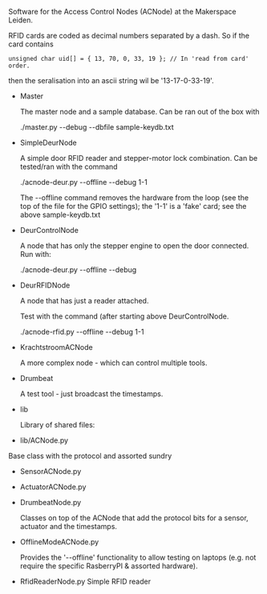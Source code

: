 Software for the Access Control Nodes (ACNode) at the
Makerspace Leiden.

RFID cards are coded as decimal numbers separated by a dash. So if the card contains

    unsigned char uid[] = { 13, 70, 0, 33, 19 }; // In 'read from card' order.

then the seralisation into an ascii string wil be '13-17-0-33-19'.

* Master

  The master node and a sample database. Can be ran out of the box with

	./master.py --debug --dbfile sample-keydb.txt 

* SimpleDeurNode

  A simple door RFID reader and stepper-motor lock combination. Can be tested/ran with the command

	./acnode-deur.py --offline --debug 1-1

  The --offline command removes the hardware from the loop (see the top of the file for the GPIO settings); the '1-1' is a 'fake' card; see the above sample-keydb.txt

* DeurControlNode

  A node that has only the stepper engine to open the door connected. Run with:

	./acnode-deur.py --offline --debug

* DeurRFIDNode

  A node that has just a reader attached. 

  Test with the command (after starting above DeurControlNode.  

	./acnode-rfid.py --offline --debug 1-1

* KrachtstroomACNode
	
  A more complex node - which can control multiple tools.

* Drumbeat

  A test tool - just broadcast the timestamps.

* lib

  Library of shared files:

 * lib/ACNode.py

  Base class with the protocol and assorted sundry

 * SensorACNode.py
 * ActuatorACNode.py
 * DrumbeatNode.py

   Classes on top of the ACNode that add the protocol bits for a sensor, actuator and the timestamps.

 * OfflineModeACNode.py

   Provides the '--offline' functionality to allow testing on laptops (e.g. not require the specific RasberryPI & assorted hardware).

 * RfidReaderNode.py
	Simple RFID reader
